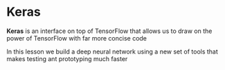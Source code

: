# Keras

**Keras** is an interface on top of TensorFlow that allows us to draw on the power of TensorFlow with far more concise code

In this lesson we build a deep neural network using a new set of tools that makes testing ant prototyping much faster
